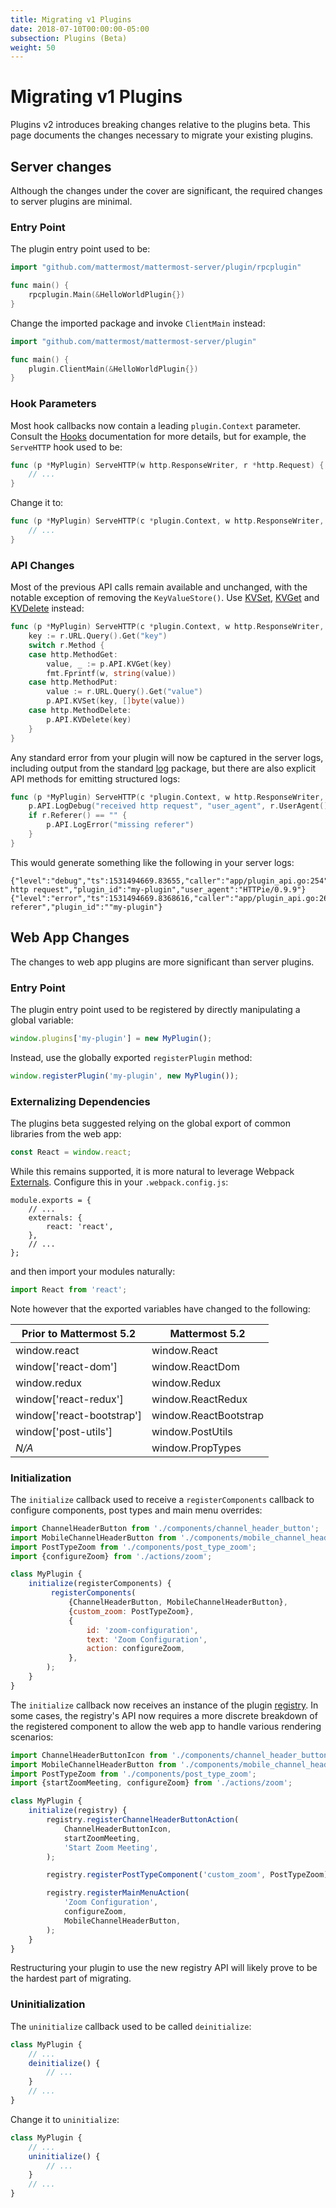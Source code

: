 ```yaml
---
title: Migrating v1 Plugins
date: 2018-07-10T00:00:00-05:00
subsection: Plugins (Beta)
weight: 50
---
```


# Migrating v1 Plugins

Plugins v2 introduces breaking changes relative to the plugins beta. This page documents the changes necessary to migrate your existing plugins.

## Server changes

Although the changes under the cover are significant, the required changes to server plugins are minimal.

### Entry Point

The plugin entry point used to be:

```go
import "github.com/mattermost/mattermost-server/plugin/rpcplugin"

func main() {
	rpcplugin.Main(&HelloWorldPlugin{})
}
```

Change the imported package and invoke `ClientMain` instead:

```go
import "github.com/mattermost/mattermost-server/plugin"

func main() {
	plugin.ClientMain(&HelloWorldPlugin{})
}
```

### Hook Parameters

Most hook callbacks now contain a leading `plugin.Context` parameter. Consult the [Hooks](http://localhost:1313/extend/plugins/server/reference/#Hooks) documentation for more details, but for example, the `ServeHTTP` hook used to be:

```go
func (p *MyPlugin) ServeHTTP(w http.ResponseWriter, r *http.Request) {
    // ...
}
```

Change it to:

```go
func (p *MyPlugin) ServeHTTP(c *plugin.Context, w http.ResponseWriter, r *http.Request) {
    // ...
}
```

### API Changes

Most of the previous API calls remain available and unchanged, with the notable exception of removing the `KeyValueStore()`. Use [KVSet](http://localhost:1313/extend/plugins/server/reference/#API.KVSet), [KVGet](http://localhost:1313/extend/plugins/server/reference/#API.KVGet) and [KVDelete](http://localhost:1313/extend/plugins/server/reference/#API.KVDelete) instead:

```go
func (p *MyPlugin) ServeHTTP(c *plugin.Context, w http.ResponseWriter, r *http.Request) {
	key := r.URL.Query().Get("key")
	switch r.Method {
	case http.MethodGet:
		value, _ := p.API.KVGet(key)
		fmt.Fprintf(w, string(value))
	case http.MethodPut:
		value := r.URL.Query().Get("value")
		p.API.KVSet(key, []byte(value))
	case http.MethodDelete:
		p.API.KVDelete(key)
	}
}
```

Any standard error from your plugin will now be captured in the server logs, including output from the standard [log](https://golang.org/pkg/log/) package, but there are also explicit API methods for emitting structured logs:

```go
func (p *MyPlugin) ServeHTTP(c *plugin.Context, w http.ResponseWriter, r *http.Request) {
    p.API.LogDebug("received http request", "user_agent", r.UserAgent())
    if r.Referer() == "" {
        p.API.LogError("missing referer")
    }
}
```

This would generate something like the following in your server logs:
```
{"level":"debug","ts":1531494669.83655,"caller":"app/plugin_api.go:254","msg":"received http request","plugin_id":"my-plugin","user_agent":"HTTPie/0.9.9"}
{"level":"error","ts":1531494669.8368616,"caller":"app/plugin_api.go:260","msg":"missing referer","plugin_id":""my-plugin"}
```

## Web App Changes

The changes to web app plugins are more significant than server plugins.

### Entry Point

The plugin entry point used to be registered by directly manipulating a global variable:

```js
window.plugins['my-plugin'] = new MyPlugin();
```

Instead, use the globally exported `registerPlugin` method:

```js
window.registerPlugin('my-plugin', new MyPlugin());
```

### Externalizing Dependencies

The plugins beta suggested relying on the global export of common libraries from the web app:

```js
const React = window.react;
```

While this remains supported, it is more natural to leverage Webpack [Externals](https://webpack.js.org/configuration/externals/). Configure this in your `.webpack.config.js`:

```
module.exports = {
    // ...
    externals: {
        react: 'react',
    },
    // ...
};
```

and then import your modules naturally:

```js
import React from 'react';
```

Note however that the exported variables have changed to the following:

| Prior to Mattermost 5.2 | Mattermost 5.2 |
| --- | --- |
| window.react | window.React |
| window['react-dom'] | window.ReactDom |
| window.redux | window.Redux |
| window['react-redux'] | window.ReactRedux |
| window['react-bootstrap'] | window.ReactBootstrap |
| window['post-utils'] | window.PostUtils |
| _N/A_ | window.PropTypes |

### Initialization

The `initialize` callback used to receive a `registerComponents` callback to configure components, post types and main menu overrides:

```js
import ChannelHeaderButton from './components/channel_header_button';
import MobileChannelHeaderButton from './components/mobile_channel_header_button';
import PostTypeZoom from './components/post_type_zoom';
import {configureZoom} from './actions/zoom';

class MyPlugin {
    initialize(registerComponents) {
         registerComponents(
             {ChannelHeaderButton, MobileChannelHeaderButton}, 
             {custom_zoom: PostTypeZoom}, 
             {
                 id: 'zoom-configuration',
                 text: 'Zoom Configuration',
                 action: configureZoom,
             },
        );
    }
}
```

The `initialize` callback now receives an instance of the plugin [registry](/extend/plugins/webapp/reference/#registry). In some cases, the registry's API now requires a more discrete breakdown of the registered component to allow the web app to handle various rendering scenarios:

```js
import ChannelHeaderButtonIcon from './components/channel_header_button/icon';
import MobileChannelHeaderButton from './components/mobile_channel_header_button';
import PostTypeZoom from './components/post_type_zoom';
import {startZoomMeeting, configureZoom} from './actions/zoom';

class MyPlugin {
    initialize(registry) {
        registry.registerChannelHeaderButtonAction(
            ChannelHeaderButtonIcon,
            startZoomMeeting,
            'Start Zoom Meeting',
        );

        registry.registerPostTypeComponent('custom_zoom', PostTypeZoom);

        registry.registerMainMenuAction(
            'Zoom Configuration',
            configureZoom,
            MobileChannelHeaderButton,
        );
    }
}
```

Restructuring your plugin to use the new registry API will likely prove to be the hardest part of migrating.

### Uninitialization

The `uninitialize` callback used to be called `deinitialize`:
```js
class MyPlugin {
    // ...
    deinitialize() {
        // ...
    }
    // ...
}
```

Change it to `uninitialize`:
```js
class MyPlugin {
    // ...
    uninitialize() {
        // ...
    }
    // ...
}
```
